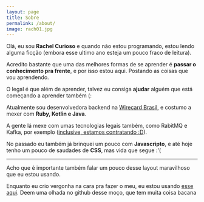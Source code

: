 ```yaml
---
layout: page
title: Sobre
permalink: /about/
image: rach01.jpg
---
```


Olá, eu sou **Rachel Curioso** e quando não estou programando, estou lendo alguma ficção (embora esse ultimo ano esteja um pouco fraco de leitura).

Acredito bastante que uma das melhores formas de se aprender é **passar o conhecimento pra frente**, e por isso estou aqui. Postando as coisas que vou aprendendo.

O legal é que além de aprender, talvez eu consiga **ajudar** alguém que está começando a aprender também (:

Atualmente sou desenvolvedora backend na [Wirecard Brasil](https://wirecard.com.br/), e costumo a mexer com **Ruby, Kotlin e Java**.

A gente lá mexe com umas tecnologias legais também, como RabitMQ e Kafka, por exemplo ([inclusive, estamos contratando :D](https://wirecardbrasil.workable.com/)).

No passado eu também já brinquei um pouco com **Javascripto**, e até hoje tenho um pouco de saudades de **CSS**, mas vida que segue :'(

***

Acho que é importante também falar um pouco desse layout maravilhoso que eu estou usando.

Enquanto eu crio vergonha na cara pra fazer o meu, eu estou usando [esse aqui](https://github.com/artemsheludko/zolan). Deem uma olhada no github desse moço, que tem muita coisa bacana